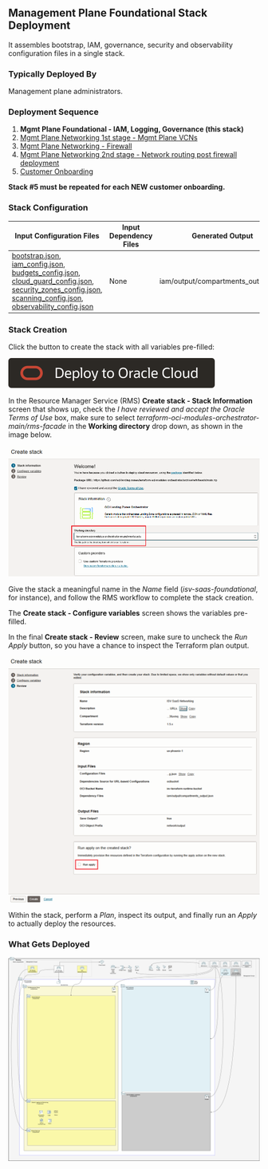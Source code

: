 ## Management Plane Foundational Stack Deployment

It assembles bootstrap, IAM, governance, security and observability configuration files in a single stack. 

### Typically Deployed By

Management plane administrators.

### Deployment Sequence

1. **Mgmt Plane Foundational - IAM, Logging, Governance (this stack)**
2. [Mgmt Plane Networking 1st stage - Mgmt Plane VCNs](./MPLANE-NETWORKING.md#stage1)
3. [Mgmt Plane Networking - Firewall](./MPLANE-FIREWALL.md)
4. [Mgmt Plane Networking 2nd stage - Network routing post firewall deployment](./MPLANE-NETWORKING.md#stage2)
5. [Customer Onboarding](./CUSTOMER-ONBOARDING.md)

**Stack #5 must be repeated for each NEW customer onboarding.**

### Stack Configuration

Input Configuration Files | Input Dependency Files | Generated Output
--------------------------|------------------------|------------------
[bootstrap.json](../mgmt-plane/bootstrap/bootstrap.json), [iam_config.json](../mgmt-plane/iam/iam_config.json), [budgets_config.json](../mgmt-plane/governance/budgets_config.json), [cloud_guard_config.json](../mgmt-plane/security/cloud_guard_config.json), [security_zones_config.json](../mgmt-plane/security/security_zones_config.json), [scanning_config.json](../mgmt-plane/security/scanning_config.json), [observability_config.json](../mgmt-plane/observability/observability_config.json) | None | iam/output/compartments_output.json

### Stack Creation

Click the button to create the stack with all variables pre-filled:

[![Deploy_To_OCI](../../design/images/DeployToOCI.svg)](https://cloud.oracle.com/resourcemanager/stacks/create?zipUrl=https://github.com/oci-landing-zones/terraform-oci-modules-orchestrator/archive/refs/heads/main.zip&zipUrlVariables={"input_config_files_urls":"https://raw.githubusercontent.com/oci-landing-zones/oci-landing-zone-operating-entities/refs/heads/master/blueprints/multi-oe/saas/runtime/mgmt-plane/bootstrap/bootstrap.json,https://raw.githubusercontent.com/oci-landing-zones/oci-landing-zone-operating-entities/refs/heads/master/blueprints/multi-oe/saas/runtime/mgmt-plane/iam/iam_config.json,https://raw.githubusercontent.com/oci-landing-zones/oci-landing-zone-operating-entities/refs/heads/master/blueprints/multi-oe/saas/runtime/mgmt-plane/security/cloud_guard_config.json,https://raw.githubusercontent.com/oci-landing-zones/oci-landing-zone-operating-entities/refs/heads/master/blueprints/multi-oe/saas/runtime/mgmt-plane/governance/budgets_config.json,https://raw.githubusercontent.com/oci-landing-zones/oci-landing-zone-operating-entities/refs/heads/master/blueprints/multi-oe/saas/runtime/mgmt-plane/observability/observability_config.json,https://raw.githubusercontent.com/oci-landing-zones/oci-landing-zone-operating-entities/refs/heads/master/blueprints/multi-oe/saas/runtime/mgmt-plane/security/scanning_config.json,https://raw.githubusercontent.com/oci-landing-zones/oci-landing-zone-operating-entities/refs/heads/master/blueprints/multi-oe/saas/runtime/mgmt-plane/security/security_zones_config.json","url_dependency_source_oci_bucket":"isv-terraform-runtime-bucket","url_dependency_source":"ocibucket","save_output":true,"oci_object_prefix":"iam/output"})

In the Resource Manager Service (RMS) **Create stack - Stack Information** screen that shows up, check the *I have reviewed and accept the Oracle Terms of Use* box, make sure to select *terraform-oci-modules-orchestrator-main/rms-facade* in the **Working directory** drop down, as shown in the image below. 

![Working_directory](../../design/images/orchestrator-working-dir.png)

Give the stack a meaningful name in the *Name* field (*isv-saas-foundational*, for instance), and follow the RMS workflow to complete the stack creation. 

The **Create stack - Configure variables** screen shows the variables pre-filled.

In the final **Create stack - Review** screen, make sure to uncheck the *Run Apply* button, so you have a chance to inspect the Terraform plan output.

![Run_Apply_Disabled](../../design/images/orchestrator-run-apply-disabled.png)

Within the stack, perform a *Plan*, inspect its output, and finally run an *Apply* to actually deploy the resources.


### What Gets Deployed

![isv-pod-architecture-mgmt-plane-foundational](../../design/images/foundational.png)
